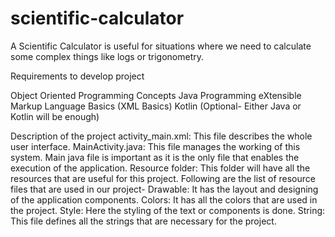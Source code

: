 # scientific-calculator
A Scientific Calculator is useful for situations where we need to calculate some complex things like logs or trigonometry.


Requirements to develop project

Object Oriented Programming Concepts
Java Programming
eXtensible Markup Language Basics (XML Basics)
Kotlin (Optional- Either Java or Kotlin will be enough)

Description of the project
activity_main.xml: This file describes the whole user interface.
MainActivity.java: This file manages the working of this system. Main java file is important as it is the only file that enables the execution of the application.
Resource folder: This folder will have all the resources that are useful for this project. Following are the list of resource files that are used in our project-
Drawable: It has the layout and designing of the application components.
Colors: It has all the colors that are used in the project.
Style: Here the styling of the text or components is done.
String: This file defines all the strings that are necessary for the project.
